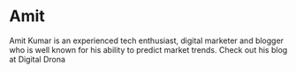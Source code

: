 # Amit
Amit Kumar is an experienced tech enthusiast, digital marketer and blogger who is well known for his ability to predict market trends. Check out his blog at Digital Drona
